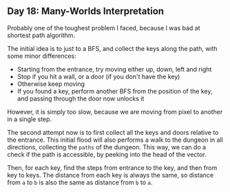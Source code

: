 ## Day 18: Many-Worlds Interpretation


Probably one of the toughest problem I faced, because I was bad at shortest path algorithm.

The initial idea is to just to a BFS, and collect the keys along the path, with some minor differences:
- Starting from the entrance, try moving either up, down, left and right
- Stop if you hit a wall, or a door (if you don't have the key)
- Otherwise keep moving
- If you found a key, perform another BFS from the position of the key, and passing through the door now unlocks it


However, it is simply too slow, because we are moving from pixel to another in a single step.

The second attempt now is to first collect all the keys and doors relative to the entrance. This initial flood will also performs a walk to the dungeon in all directions, collecting the `paths` of the dungeon. This way, we can do a check if the path is accessible, by peeking into the head of the vector.

Then, for each key, find the steps from entrance to the key, and then from key to keys. The distance from each key is always the same, so distance from `a` to `b` is also the same as distance from `b` to `a`.
